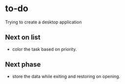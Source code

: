 # to-do
Trying to create a desktop application

## Next on list
- color the task based on priority.


## Next phase
- store the data while exiting and restoring on opening.